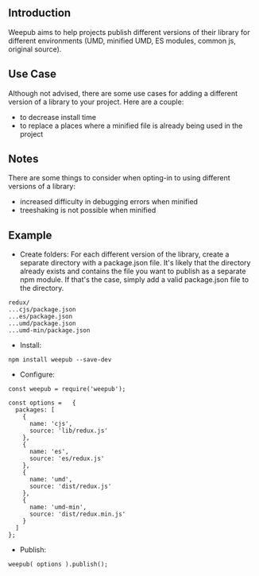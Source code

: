 ## Introduction

Weepub aims to help projects publish different versions of their library for different environments (UMD, minified UMD, ES modules, common js, original source).  

## Use Case

Although not advised, there are some use cases for adding a different version of a library to your project.  Here are a couple:
  - to decrease install time
  - to replace a places where a minified file is already being used in the project

## Notes

There are some things to consider when opting-in to using different versions of a library:
  - increased difficulty in debugging errors when minified
  - treeshaking is not possible when minified

## Example

- Create folders:
For each different version of the library, create a separate directory with a package.json file.  It's likely that the directory already exists and contains the file you want to publish as a separate npm module.  If that's the case, simply add a valid package.json file to the directory.
```
redux/
...cjs/package.json
...es/package.json
...umd/package.json
...umd-min/package.json
```

- Install:
```
npm install weepub --save-dev
```

- Configure:
```
const weepub = require('weepub');

const options =   {
  packages: [
    {
      name: 'cjs',
      source: 'lib/redux.js'
    },
    {
      name: 'es',
      source: 'es/redux.js'
    },
    {
      name: 'umd',
      source: 'dist/redux.js'
    },
    {
      name: 'umd-min',
      source: 'dist/redux.min.js'
    }
  ]
};
```

- Publish:
```
weepub( options ).publish();
```

